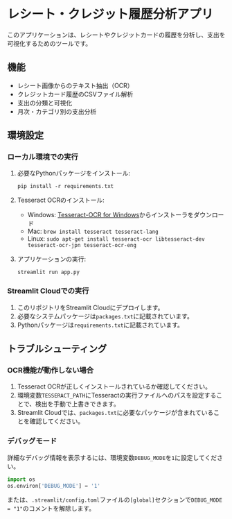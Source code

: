 # レシート・クレジット履歴分析アプリ

このアプリケーションは、レシートやクレジットカードの履歴を分析し、支出を可視化するためのツールです。

## 機能

- レシート画像からのテキスト抽出（OCR）
- クレジットカード履歴のCSVファイル解析
- 支出の分類と可視化
- 月次・カテゴリ別の支出分析

## 環境設定

### ローカル環境での実行

1. 必要なPythonパッケージをインストール:
   ```
   pip install -r requirements.txt
   ```

2. Tesseract OCRのインストール:
   - Windows: [Tesseract-OCR for Windows](https://github.com/UB-Mannheim/tesseract/wiki)からインストーラをダウンロード
   - Mac: `brew install tesseract tesseract-lang`
   - Linux: `sudo apt-get install tesseract-ocr libtesseract-dev tesseract-ocr-jpn tesseract-ocr-eng`

3. アプリケーションの実行:
   ```
   streamlit run app.py
   ```

### Streamlit Cloudでの実行

1. このリポジトリをStreamlit Cloudにデプロイします。
2. 必要なシステムパッケージは`packages.txt`に記載されています。
3. Pythonパッケージは`requirements.txt`に記載されています。

## トラブルシューティング

### OCR機能が動作しない場合

1. Tesseract OCRが正しくインストールされているか確認してください。
2. 環境変数`TESSERACT_PATH`にTesseractの実行ファイルへのパスを設定することで、検出を手動で上書きできます。
3. Streamlit Cloudでは、`packages.txt`に必要なパッケージが含まれていることを確認してください。

### デバッグモード

詳細なデバッグ情報を表示するには、環境変数`DEBUG_MODE`を`1`に設定してください。

```python
import os
os.environ['DEBUG_MODE'] = '1'
```

または、`.streamlit/config.toml`ファイルの`[global]`セクションで`DEBUG_MODE = "1"`のコメントを解除します。 